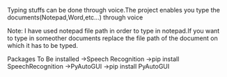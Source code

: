 Typing stuffs can be done through voice.The project enables you type the documents(Notepad,Word,etc...) through voice

Note:
	I have used notepad file path in order to type in notepad.If you want to type in someother documents replace the file path of the document on which it has to be typed.

Packages To Be installed
	->Speech Recognition
		->pip install SpeechRecognition
	->PyAutoGUI
		->pip install PyAutoGUI
